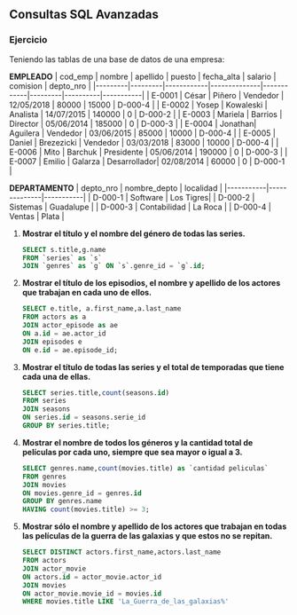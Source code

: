 ## Consultas SQL Avanzadas
### Ejercicio

Teniendo las tablas de una base de datos de una empresa:

**EMPLEADO**
| cod_emp | nombre  | apellido   | puesto       | fecha_alta | salario | comision | depto_nro |
|---------|---------|------------|--------------|------------|---------|----------|-----------|
| E-0001  | César   | Piñero     | Vendedor     | 12/05/2018 | 80000   | 15000    | D-000-4   |
| E-0002  | Yosep   | Kowaleski  | Analista     | 14/07/2015 | 140000  | 0        | D-000-2   |
| E-0003  | Mariela | Barrios    | Director     | 05/06/2014 | 185000  | 0        | D-000-3   |
| E-0004  | Jonathan| Aguilera   | Vendedor     | 03/06/2015 | 85000   | 10000    | D-000-4   |
| E-0005  | Daniel  | Brezezicki | Vendedor     | 03/03/2018 | 83000   | 10000    | D-000-4   |
| E-0006  | Mito    | Barchuk    | Presidente   | 05/06/2014 | 190000  | 0        | D-000-3   |
| E-0007  | Emilio  | Galarza    | Desarrollador| 02/08/2014 | 60000   | 0        | D-000-1   |

**DEPARTAMENTO** 
| depto_nro | nombre_depto | localidad |
|-----------|--------------|-----------|
| D-000-1   | Software     | Los Tigres|
| D-000-2   | Sistemas     | Guadalupe |
| D-000-3   | Contabilidad | La Roca   |
| D-000-4   | Ventas       | Plata     |

1. **Mostrar el título y el nombre del género de todas las series.**
	```sql
    SELECT s.title,g.name
    FROM `series` as `s`
    JOIN `genres` as `g` ON `s`.genre_id = `g`.id;
    ```
2. **Mostrar el título de los episodios, el nombre y apellido de los actores que trabajan en cada uno de ellos.**
	```sql
    SELECT e.title, a.first_name,a.last_name
    FROM actors as a
    JOIN actor_episode as ae
    ON a.id = ae.actor_id
    JOIN episodes e
    ON e.id = ae.episode_id;
    ```
3. **Mostrar el título de todas las series y el total de temporadas que tiene cada una de ellas.**
	```sql
    SELECT series.title,count(seasons.id)
    FROM series
    JOIN seasons
    ON series.id = seasons.serie_id
    GROUP BY series.title;
    ```
4. **Mostrar el nombre de todos los géneros y la cantidad total de películas por cada uno, siempre que sea mayor o igual a 3.**
	```sql
    SELECT genres.name,count(movies.title) as `cantidad peliculas`
    FROM genres
    JOIN movies
    ON movies.genre_id = genres.id
    GROUP BY genres.name
    HAVING count(movies.title) >= 3;
    ```
5. **Mostrar sólo el nombre y apellido de los actores que trabajan en todas las películas de la guerra de las galaxias y que estos no se repitan.**
	```sql
    SELECT DISTINCT actors.first_name,actors.last_name
    FROM actors
    JOIN actor_movie
    ON actors.id = actor_movie.actor_id
    JOIN movies
    ON actor_movie.movie_id = movies.id
    WHERE movies.title LIKE 'La_Guerra_de_las_galaxias%'
    ```
